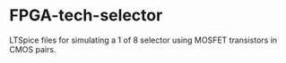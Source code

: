 # FPGA-tech-selector
LTSpice files for simulating a 1 of 8 selector using MOSFET transistors in CMOS pairs.
